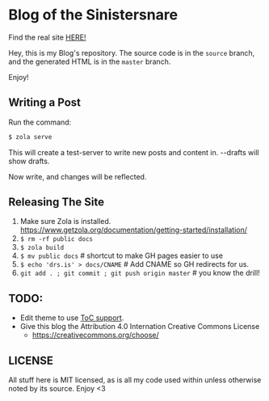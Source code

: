 # Blog of the Sinistersnare #

Find the real site [HERE!](https://drs.is)

Hey, this is my Blog's repository.
The source code is in the `source` branch,
and the generated HTML is in the `master` branch.

Enjoy!

## Writing a Post ##

Run the command:

```bash
$ zola serve
```

This will create a test-server to write new posts and content in. --drafts will show drafts.

Now write, and changes will be reflected.

## Releasing The Site ##

1. Make sure Zola is installed. https://www.getzola.org/documentation/getting-started/installation/
1. `$ rm -rf public docs`
1. `$ zola build`
1. `$ mv public docs` # shortcut to make GH pages easier to use
1. `$ echo 'drs.is' > docs/CNAME` # Add CNAME so GH redirects for us.
1. `git add . ; git commit ; git push origin master` # you know the drill!

## TODO: ##

* Edit theme to use [ToC support](https://www.getzola.org/documentation/content/table-of-contents/).
* Give this blog the Attribution 4.0 Internation Creative Commons License
    * https://creativecommons.org/choose/

## LICENSE ##

All stuff here is MIT licensed,
as is all my code used within unless otherwise noted by its source.
Enjoy <3
